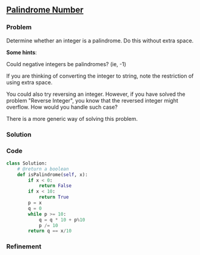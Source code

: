 ## [Palindrome Number](https://oj.leetcode.com/problems/palindrome-number/)

### Problem

Determine whether an integer is a palindrome. Do this without extra space.

**Some hints**:

Could negative integers be palindromes? (ie, -1)

If you are thinking of converting the integer to string, note the restriction of using extra space.

You could also try reversing an integer. However, if you have solved the problem "Reverse Integer", you know that the reversed integer might overflow. How would you handle such case?

There is a more generic way of solving this problem.

### Solution


### Code

``` Python
class Solution:
    # @return a boolean
    def isPalindrome(self, x):
        if x < 0:
            return False
        if x < 10:
            return True
        p = x
        q = 0
        while p >= 10:
            q = q * 10 + p%10
            p /= 10
        return q == x/10
```

### Refinement
